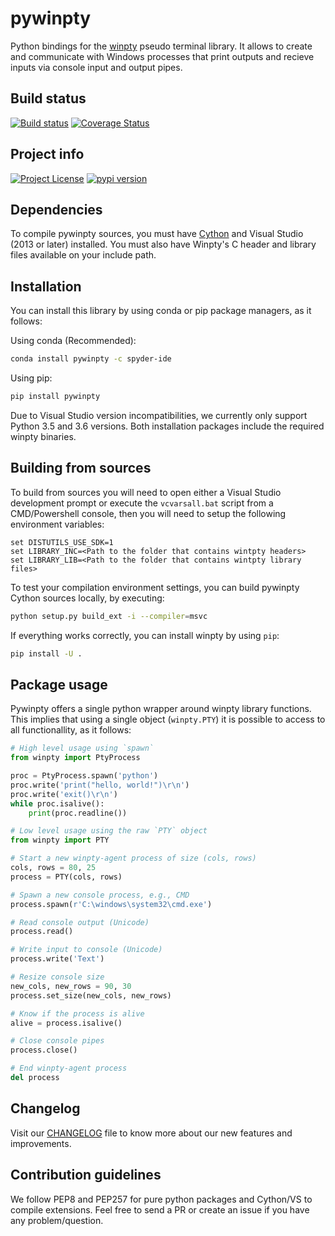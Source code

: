# pywinpty
Python bindings for the [winpty](https://github.com/rprichard/winpty) pseudo terminal library. It allows to create and communicate with Windows processes that print outputs and recieve inputs via console input and output pipes.

## Build status
[![Build status](https://ci.appveyor.com/api/projects/status/cowkuaebgeeq45v1?svg=true)](https://ci.appveyor.com/project/spyder-ide/pywinpty)
[![Coverage Status](https://coveralls.io/repos/github/spyder-ide/pywinpty/badge.svg?branch=HEAD)](https://coveralls.io/github/spyder-ide/pywinpty?branch=HEAD)

## Project info
[![Project License](https://img.shields.io/pypi/l/pywinpty.svg)](./LICENSE.txt)
[![pypi version](https://img.shields.io/pypi/v/pywinpty.svg)](https://pypi.python.org/pypi/pywinpty)

## Dependencies
To compile pywinpty sources, you must have [Cython](https://github.com/cython/cython) and Visual Studio (2013 or later) installed. You must also have Winpty's C header and library files available on your include path.

## Installation
You can install this library by using conda or pip package managers, as it follows:

Using conda (Recommended):
```bash
conda install pywinpty -c spyder-ide
```

Using pip:
```bash
pip install pywinpty
```

Due to Visual Studio version incompatibilities, we currently only support Python 3.5 and 3.6 versions. Both installation packages include the required winpty binaries.

## Building from sources
To build from sources you will need to open either a Visual Studio development prompt or execute the ``vcvarsall.bat`` script from a CMD/Powershell console, then you will need to setup the following environment variables:

```batch
set DISTUTILS_USE_SDK=1
set LIBRARY_INC=<Path to the folder that contains wintpty headers>
set LIBRARY_LIB=<Path to the folder that contains wintpty library files>
```

To test your compilation environment settings, you can build pywinpty Cython sources locally, by executing:

```bash
python setup.py build_ext -i --compiler=msvc
```

If everything works correctly, you can install winpty by using ``pip``:

```bash
pip install -U .
```

## Package usage
Pywinpty offers a single python wrapper around winpty library functions. This implies that using a single object (``winpty.PTY``) it is possible to access to all functionallity, as it follows:

```python
# High level usage using `spawn`
from winpty import PtyProcess

proc = PtyProcess.spawn('python')
proc.write('print("hello, world!")\r\n')
proc.write('exit()\r\n')
while proc.isalive():
	print(proc.readline())

# Low level usage using the raw `PTY` object
from winpty import PTY

# Start a new winpty-agent process of size (cols, rows)
cols, rows = 80, 25
process = PTY(cols, rows)

# Spawn a new console process, e.g., CMD
process.spawn(r'C:\windows\system32\cmd.exe')

# Read console output (Unicode)
process.read()

# Write input to console (Unicode)
process.write('Text')

# Resize console size
new_cols, new_rows = 90, 30
process.set_size(new_cols, new_rows)

# Know if the process is alive
alive = process.isalive()

# Close console pipes
process.close()

# End winpty-agent process
del process
```

## Changelog
Visit our [CHANGELOG](CHANGELOG.md) file to know more about our new features and improvements.

## Contribution guidelines
We follow PEP8 and PEP257 for pure python packages and Cython/VS to compile extensions. Feel free to send a PR or create an issue if you have any problem/question.
